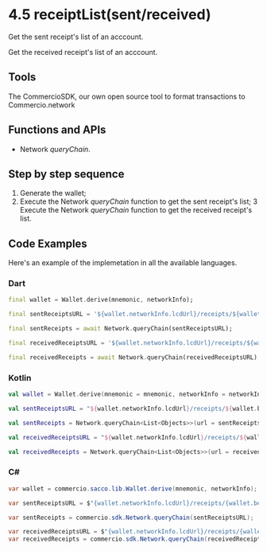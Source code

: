 # 4.5 receiptList(sent/received)
Get the sent receipt's list of an acccount.

Get the received receipt's list of an acccount.

## Tools
The CommercioSDK, our own open source tool to format transactions to Commercio.network

## Functions and APIs
- Network _queryChain_.

## Step by step sequence
1. Generate the wallet;
2. Execute the Network _queryChain_ function to get the sent receipt's list;
3 Execute the Network _queryChain_ function to get the received receipt's list.

## Code Examples
Here's an example of the implemetation in all the available languages.

### Dart
```dart
final wallet = Wallet.derive(mnemonic, networkInfo);

final sentReceiptsURL = '${wallet.networkInfo.lcdUrl}/receipts/${wallet.bech32Address}/sent';

final sentReceipts = await Network.queryChain(sentReceiptsURL);

final receivedReceiptsURL = '${wallet.networkInfo.lcdUrl}/receipts/${wallet.bech32Address}/received';

final receivedReceipts = await Network.queryChain(receivedReceiptsURL);
```

### Kotlin
```kotlin
val wallet = Wallet.derive(mnemonic = mnemonic, networkInfo = networkInfo)

val sentReceiptsURL = "${wallet.networkInfo.lcdUrl}/receipts/${wallet.bech32Address}/sent"

val sentReceipts = Network.queryChain<List<Objects>>(url = sentReceiptsURL)

val receivedReceiptsURL = "${wallet.networkInfo.lcdUrl}/receipts/${wallet.bech32Address}/received"

val receivedReceipts = Network.queryChain<List<Objects>>(url = receivedReceiptsURL)
```

### C#
```csharp
var wallet = commercio.sacco.lib.Wallet.derive(mnemonic, networkInfo);

var sentReceiptsURL = $"{wallet.networkInfo.lcdUrl}/receipts/{wallet.bech32Address}/sent";

var sentReceipts = commercio.sdk.Network.queryChain(sentReceiptsURL);

var receivedReceiptsURL = $"{wallet.networkInfo.lcdUrl}/receipts/{wallet.bech32Address}/received";
var receivedReceipts = commercio.sdk.Network.queryChain(receivedReceiptsURL);
```